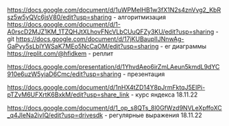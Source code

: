 https://docs.google.com/document/d/1uWPMeIHB1w3fX1N2s4znVvg2_KbRsz5w5yQVc6jsV80/edit?usp=sharing - алгоритмизация
https://docs.google.com/document/d/1-A0rscD2MJZ1KM_1TZQHJtXLhovFNcVLbCUuQFZy3KU/edit?usp=sharing - git
https://docs.google.com/document/d/17jKUBauplIJNnwAg-GaPyy5sLblYWSaK7MEo5NcCaOM/edit?usp=sharing - er диаграммы
https://replit.com/@hfidkem - реплит

https://docs.google.com/presentation/d/1YhvdAeo6irZmLAeun5kmdL9dYC910e6uzW5yiaD6Cmc/edit?usp=sharing - презентация


https://docs.google.com/document/d/1nHX4tZD14Y8pJrmFktqJ5EIPi-pTZvM6UFXrtK6BxkM/edit?usp=share_link - курс яндекса 18.11.22

https://docs.google.com/document/d/1_op_s8QTs_8l0GfWzd9NVLeXpffoXC_q4JIeNa2ivIQ/edit?usp=drivesdk - регулярные выражения 18.11.22
